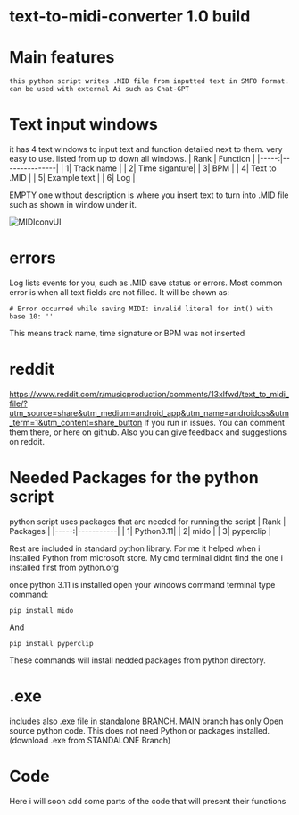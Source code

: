 # text-to-midi-converter 1.0 build
   # Main features
`this python script writes .MID file from inputted text in SMF0 format. can be used with external Ai such as Chat-GPT`

# Text input windows

it has 4 text windows to input text and function detailed next to them. very easy to use.
listed from up to down all windows.
| Rank |  Function     |
|-----:|---------------|
|     1| Track name    |
|     2| Time siganture|
|     3| BPM           |
|     4| Text to .MID  |
|     5| Example text  |
|     6| Log           |

EMPTY one without description is where you insert text to turn into .MID file such as shown in window under it.

![MIDIconvUI](https://github.com/potkolainen/text-to-midi/assets/135180930/82ee6cf9-b70d-4349-83c2-469cd11a648f)


# errors
Log lists events for you, such as .MID save status or errors. 
Most common error is when all text fields are not filled. 
It will be shown as:

    # Error occurred while saving MIDI: invalid literal for int() with base 10: ''
This means track name, time signature or BPM was not inserted

# reddit

https://www.reddit.com/r/musicproduction/comments/13xlfwd/text_to_midi_file/?utm_source=share&utm_medium=android_app&utm_name=androidcss&utm_term=1&utm_content=share_button
If you run in issues. You can comment them there, or here on github. Also you can give feedback and suggestions on reddit.

# Needed Packages for the python script
python script uses packages that are needed for running the script
| Rank | Packages  |
|-----:|-----------|
|     1| Python3.11|
|     2| mido      |
|     3| pyperclip |

Rest are included in standard python library.
For me it helped when i installed Python from microsoft store. My cmd terminal didnt find the one i installed first from python.org

once python 3.11 is installed open your windows command terminal
type command:

    pip install mido
    
And

    pip install pyperclip
    
These commands will install nedded packages from python directory. 


# .exe
includes also .exe file in standalone BRANCH.
MAIN branch has only Open source python code.
This does not need Python or packages installed. (download .exe from STANDALONE Branch) 

# Code
Here i will soon add some parts of the code that will present their functions
